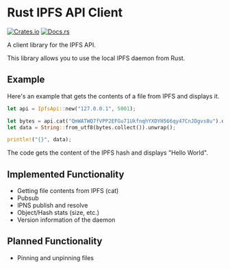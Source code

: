 # Rust IPFS API Client

[![Crates.io](https://img.shields.io/crates/v/ipfsapi.svg)](https://crates.io/crates/ipfsapi) [![Docs.rs](https://img.shields.io/badge/docs-ipfsapi-brightgreen.svg)](https://docs.rs/ipfsapi)

A client library for the IPFS API.

This library allows you to use the local IPFS daemon from Rust.

## Example

Here's an example that gets the contents of a file from IPFS and displays it.

```rust
let api = IpfsApi::new("127.0.0.1", 5001);

let bytes = api.cat("QmWATWQ7fVPP2EFGu71UkfnqhYXDYH566qy47CnJDgvs8u").unwrap();
let data = String::from_utf8(bytes.collect()).unwrap();

println!("{}", data);
```

The code gets the content of the IPFS hash and displays "Hello World".

## Implemented Functionality

* Getting file contents from IPFS (cat)
* Pubsub
* IPNS publish and resolve
* Object/Hash stats (size, etc.)
* Version information of the daemon

## Planned Functionality

* Pinning and unpinning files
